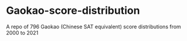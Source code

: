 # Gaokao-score-distribution
A repo of 796 Gaokao (Chinese SAT equivalent) score distributions from 2000 to 2021
